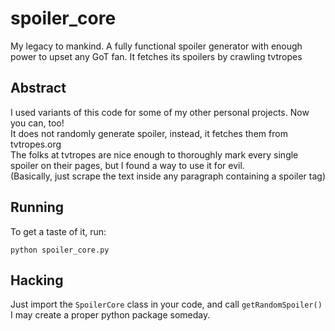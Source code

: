 # spoiler_core
My legacy to mankind. A fully functional spoiler generator with enough power to upset any GoT fan. It fetches its spoilers by crawling tvtropes

## Abstract
I used variants of this code for some of my other personal projects. Now you can, too!  
It does not randomly generate spoiler, instead, it fetches them from tvtropes.org  
The folks at tvtropes are nice enough to thoroughly mark every single spoiler on their pages,
but I found a way to use it for evil.  
(Basically, just scrape the text inside any paragraph containing a spoiler tag)

## Running
To get a taste of it, run:

    python spoiler_core.py
    
## Hacking
Just import the `SpoilerCore` class in your code, and call `getRandomSpoiler()`  
I may create a proper python package someday.
